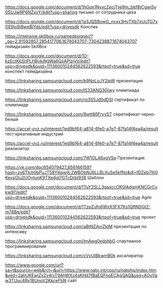 https://docs.google.com/document/d/1hGqx1NyxcZecjTye9m_bkf8tCgwj5v0SUJwRP6NZxyY/edit?usp=sharing письмо от сотрудника цеха 

https://docs.google.com/document/d/1a3JQSBowG_nvxx3HvTXb7xUuTG7xOE9jo9i8weBiYds/edit?usp=drivesdk Конспек 

https://intensive.skillbox.ru/gamedesigner/?_ga=2.91592857.285417706.1674043707-730423887.1674043707 геймдизайн SkillBox

https://docs.google.com/document/d/1O-kzEctKkSnPLHBykiNgWa6QxAPlzjyV/edit?usp=drivesdk&ouid=111360010244562622593&rtpof=true&sd=true конспект геймдизайна

https://linksharing.samsungcloud.com/b9NoLoJY2jpW  презентация 

https://linksharing.samsungcloud.com/lS33ANQ3Glwy олимпиада 

https://linksharing.samsungcloud.com/rp3S5Jd0dDSI сертификат по олимпиаде

https://linksharing.samsungcloud.com/8wtt66FrvyST серитификат черно-белый 

https://accel-ovz.ru/interest/1ed9bf64-a814-6fe0-a7e7-87fa14f4ea4a/result тест креативные индустрии 

https://accel-ovz.ru/interest/1ed9bf64-a814-6fe0-a7e7-87fa14f4ea4a/result реализатор 

https://linksharing.samsungcloud.com/7W1OLA6xgVSp Презентация

https://vk.com/doc654079427_656166158?hash=zs6TIch0bPuJT58YXpwjIL2WBObNJ6LLBLXuSe5kfNz&dl=fDZeb7Itj0KevsGIu2UOytunK9TXe4gl7GTcDrbI938 Шаблон

https://docs.google.com/document/d/1TuY2SLL3gaxccOK0IAdgmKNCGrCykw97/edit?usp=drivesdk&ouid=111360010244562622593&rtpof=true&sd=true Agile

https://docs.google.com/document/d/1TzpZufo6WxX3FX7Ks1QftNSGtZ-m74Bq/edit?usp=drivesdk&ouid=111360010244562622593&rtpof=true&sd=true проект

https://linksharing.samsungcloud.com/aBtNZAvrZkIM презентация по интенсиву 

https://linksharing.samsungcloud.com/lmAwg0edshbG спартианое программирование 

https://linksharing.samsungcloud.com/cVvUIBkwmB0k аксалиратор

https://www.google.com/url?sa=t&source=web&rct=j&url=https://www.nato.int/cps/ru/natohq/index.htm&ved=2ahUKEwjZxZv4ivT9AhWXz4sKHd7fBaEQFnoECAgQAQ&usg=AOvVaw3TUuc4Rx1BUnoV2KkceFbN сайт 
